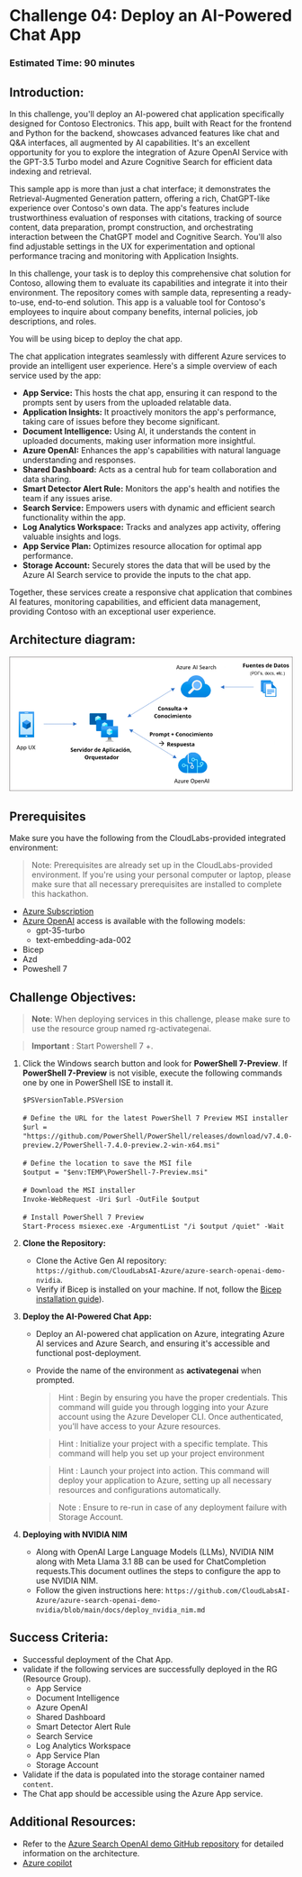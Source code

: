 # Challenge 04:  Deploy an AI-Powered Chat App

### Estimated Time: 90 minutes

## Introduction:

In this challenge, you'll deploy an AI-powered chat application specifically designed for Contoso Electronics. This app, built with React for the frontend and Python for the backend, showcases advanced features like chat and Q&A interfaces, all augmented by AI capabilities. It's an excellent opportunity for you to explore the integration of Azure OpenAI Service with the GPT-3.5 Turbo model and Azure Cognitive Search for efficient data indexing and retrieval.

This sample app is more than just a chat interface; it demonstrates the Retrieval-Augmented Generation pattern, offering a rich, ChatGPT-like experience over Contoso's own data. The app's features include trustworthiness evaluation of responses with citations, tracking of source content, data preparation, prompt construction, and orchestrating interaction between the ChatGPT model and Cognitive Search. You'll also find adjustable settings in the UX for experimentation and optional performance tracing and monitoring with Application Insights.

In this challenge, your task is to deploy this comprehensive chat solution for Contoso, allowing them to evaluate its capabilities and integrate it into their environment. The repository comes with sample data, representing a ready-to-use, end-to-end solution. This app is a valuable tool for Contoso's employees to inquire about company benefits, internal policies, job descriptions, and roles.

You will be using bicep to deploy the chat app. 

The chat application integrates seamlessly with different Azure services to provide an intelligent user experience. Here's a simple overview of each service used by the app:

- **App Service:** This hosts the chat app, ensuring it can respond to the prompts sent by users from the uploaded relatable data.
- **Application Insights:** It proactively monitors the app's performance, taking care of issues before they become significant.
- **Document Intelligence:** Using AI, it understands the content in uploaded documents, making user information more insightful.
- **Azure OpenAI:** Enhances the app's capabilities with natural language understanding and responses.
- **Shared Dashboard:** Acts as a central hub for team collaboration and data sharing.
- **Smart Detector Alert Rule:** Monitors the app's health and notifies the team if any issues arise.
- **Search Service:** Empowers users with dynamic and efficient search functionality within the app.
- **Log Analytics Workspace:** Tracks and analyzes app activity, offering valuable insights and logs.
- **App Service Plan:** Optimizes resource allocation for optimal app performance.
- **Storage Account:** Securely stores the data that will be used by the Azure AI Search service to provide the inputs to the chat app.

Together, these services create a responsive chat application that combines AI features, monitoring capabilities, and efficient data management, providing Contoso with an exceptional user experience.

## Architecture diagram:

![](../media/Active-image258.png)


## Prerequisites

Make sure you have the following from the CloudLabs-provided integrated environment:

> Note: Prerequisites are already set up in the CloudLabs-provided environment. If you're using your personal computer or laptop, please make sure that all necessary prerequisites are installed to complete this hackathon.


  - [Azure Subscription](https://azure.microsoft.com/en-us/free/)
  - [Azure OpenAI](https://aka.ms/oai/access) access is available with the following models:
    - gpt-35-turbo
    - text-embedding-ada-002
   - Bicep 
   - Azd 
   - Poweshell 7 

## Challenge Objectives:

> **Note**: When deploying services in this challenge, please make sure to use the resource group named rg-activategenai.

> **Important** : Start Powershell 7 +.

1. Click the Windows search button and look for **PowerShell 7-Preview**. If **PowerShell 7-Preview** is not visible, execute the following commands one by one in PowerShell ISE to install it.

   ```
   $PSVersionTable.PSVersion
   
   # Define the URL for the latest PowerShell 7 Preview MSI installer
   $url = "https://github.com/PowerShell/PowerShell/releases/download/v7.4.0-preview.2/PowerShell-7.4.0-preview.2-win-x64.msi"

   # Define the location to save the MSI file
   $output = "$env:TEMP\PowerShell-7-Preview.msi"

   # Download the MSI installer
   Invoke-WebRequest -Uri $url -OutFile $output

   # Install PowerShell 7 Preview
   Start-Process msiexec.exe -ArgumentList "/i $output /quiet" -Wait
   ```  

1. **Clone the Repository:**
   - Clone the Active Gen AI repository: `https://github.com/CloudLabsAI-Azure/azure-search-openai-demo-nvidia`.
   - Verify if Bicep is installed on your machine. If not, follow the [Bicep installation guide](https://learn.microsoft.com/en-us/azure/azure-resource-manager/bicep/install)).

1. **Deploy the AI-Powered Chat App:**

    - Deploy an AI-powered chat application on Azure, integrating Azure AI services and Azure Search, and ensuring it's accessible and functional post-deployment.

   - Provide the name of the environment as **activategenai** when prompted.
    
      > Hint : Begin by ensuring you have the proper credentials. This command will guide you through logging into your Azure account using the Azure Developer CLI. Once authenticated, you'll have access to your Azure resources.
    
      > Hint : Initialize your project with a specific template. This command will help you set up your project environment

      > Hint : Launch your project into action. This command will deploy your application to Azure, setting up all necessary resources and configurations automatically.

      > Note : Ensure to re-run in case of any deployment failure with Storage Account.

1. **Deploying with NVIDIA NIM**

    - Along with OpenAI Large Language Models (LLMs), NVIDIA NIM along with Meta Llama 3.1 8B can be used for ChatCompletion requests.This document outlines the steps to configure the app to use NVIDIA NIM.
    - Follow the given instructions here: `https://github.com/CloudLabsAI-Azure/azure-search-openai-demo-nvidia/blob/main/docs/deploy_nvidia_nim.md`

## Success Criteria:

- Successful deployment of the Chat App.
- validate if the following services are successfully deployed in the RG (Resource Group).
  - App Service
  - Document Intelligence
  - Azure OpenAI
  - Shared Dashboard
  - Smart Detector Alert Rule
  - Search Service
  - Log Analytics Workspace
  - App Service Plan
  - Storage Account
- Validate if the data is populated into the storage container named `content`.
- The Chat app should be accessible using the Azure App service.

## Additional Resources:

-  Refer to the  [Azure Search OpenAI demo GitHub repository](https://github.com/cmendible/azure-search-openai-demo) for detailed information on the architecture.
-  [Azure copilot](https://learn.microsoft.com/en-us/azure/copilot/overview)
